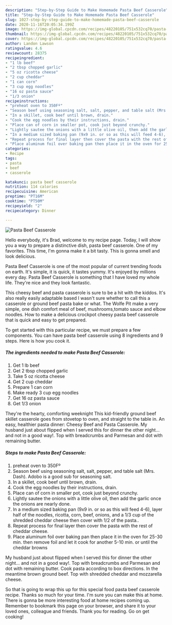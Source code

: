 ```yaml
---
description: "Step-by-Step Guide to Make Homemade Pasta Beef Casserole"
title: "Step-by-Step Guide to Make Homemade Pasta Beef Casserole"
slug: 1027-step-by-step-guide-to-make-homemade-pasta-beef-casserole
date: 2020-11-16T20:05:34.199Z
image: https://img-global.cpcdn.com/recipes/48220105/751x532cq70/pasta-beef-casserole-recipe-main-photo.jpg
thumbnail: https://img-global.cpcdn.com/recipes/48220105/751x532cq70/pasta-beef-casserole-recipe-main-photo.jpg
cover: https://img-global.cpcdn.com/recipes/48220105/751x532cq70/pasta-beef-casserole-recipe-main-photo.jpg
author: Landon Lawson
ratingvalue: 4.6
reviewcount: 28375
recipeingredient:
- "1 lb beef"
- "2 tbsp chopped garlic"
- "5 oz ricotta cheese"
- "2 cup cheddar"
- "1 can corn"
- "3 cup egg noodles"
- "16 oz pasta sauce"
- "1/3 onion"
recipeinstructions:
- "preheat oven to 350Fº"
- "Season beef using seasoning salt, salt, pepper, and table salt (Mrs. Dash). Adobo is a good sub for seasoning salt."
- "In a skillet, cook beef until brown, drain."
- "Cook the egg noodles by their instructions, drain."
- "Place can of corn in smaller pot, cook just beyond crunchy."
- "Lightly sautee the onions with a little olive oil, then add the garlic once the onions are nearly done."
- "In a medium sized baking pan (9x9 in. or so as this will feed 4-6), layer half of the noodles, ricotta, corn, beef, onions, and a 1/3 cup of the shredded cheddar cheese then cover with 1/2 of the pasta.."
- "Repeat process for final layer then cover the pasta with the rest of cheddar cheese."
- "Place aluminum foil over baking pan then place it in the oven for 25-30 min. then remove foil and let it cook for another 5-10 min. or until the cheddar browns"
categories:
- Recipe
tags:
- pasta
- beef
- casserole

katakunci: pasta beef casserole 
nutrition: 114 calories
recipecuisine: American
preptime: "PT16M"
cooktime: "PT50M"
recipeyield: "2"
recipecategory: Dinner

---
```



![Pasta Beef Casserole](https://img-global.cpcdn.com/recipes/48220105/751x532cq70/pasta-beef-casserole-recipe-main-photo.jpg)

Hello everybody, it's Brad, welcome to my recipe page. Today, I will show you a way to prepare a distinctive dish, pasta beef casserole. One of my favorites. This time, I'm gonna make it a bit tasty. This is gonna smell and look delicious.

Pasta Beef Casserole is one of the most popular of current trending foods on earth. It's simple, it is quick, it tastes yummy. It's enjoyed by millions every day. Pasta Beef Casserole is something that I have loved my whole life. They're nice and they look fantastic.

This cheesy beef and pasta casserole is sure to be a hit with the kiddos. It&#39;s also really easily adaptable based I wasn&#39;t sure whether to call this a casserole or ground beef pasta bake or what. The Wolfe Pit make a very simple, one dish comfort meal of beef, mushrooms,tomato sauce and elbow noodles. How to make a delicious crockpot cheesy pasta beef casserole that is quick and easy to get prepared.


To get started with this particular recipe, we must prepare a few components. You can have pasta beef casserole using 8 ingredients and 9 steps. Here is how you cook it.

<!--inarticleads1-->

##### The ingredients needed to make Pasta Beef Casserole:

1. Get 1 lb beef
1. Get 2 tbsp chopped garlic
1. Take 5 oz ricotta cheese
1. Get 2 cup cheddar
1. Prepare 1 can corn
1. Make ready 3 cup egg noodles
1. Get 16 oz pasta sauce
1. Get 1/3 onion


They&#39;re the hearty, comforting weeknight This kid-friendly ground beef skillet casserole goes from stovetop to oven, and straight to the table in. An easy, healthier pasta dinner: Cheesy Beef and Pasta Casserole. My husband just about flipped when I served this for dinner the other night… and not in a good way!. Top with breadcrumbs and Parmesan and dot with remaining butter. 

<!--inarticleads2-->

##### Steps to make Pasta Beef Casserole:

1. preheat oven to 350Fº
1. Season beef using seasoning salt, salt, pepper, and table salt (Mrs. Dash). Adobo is a good sub for seasoning salt.
1. In a skillet, cook beef until brown, drain.
1. Cook the egg noodles by their instructions, drain.
1. Place can of corn in smaller pot, cook just beyond crunchy.
1. Lightly sautee the onions with a little olive oil, then add the garlic once the onions are nearly done.
1. In a medium sized baking pan (9x9 in. or so as this will feed 4-6), layer half of the noodles, ricotta, corn, beef, onions, and a 1/3 cup of the shredded cheddar cheese then cover with 1/2 of the pasta..
1. Repeat process for final layer then cover the pasta with the rest of cheddar cheese.
1. Place aluminum foil over baking pan then place it in the oven for 25-30 min. then remove foil and let it cook for another 5-10 min. or until the cheddar browns


My husband just about flipped when I served this for dinner the other night… and not in a good way!. Top with breadcrumbs and Parmesan and dot with remaining butter. Cook pasta according to box directions. In the meantime brown ground beef. Top with shredded cheddar and mozzarella cheese. 

So that is going to wrap this up for this special food pasta beef casserole recipe. Thanks so much for your time. I'm sure you can make this at home. There is gonna be more interesting food at home recipes coming up. Remember to bookmark this page on your browser, and share it to your loved ones, colleague and friends. Thank you for reading. Go on get cooking!
